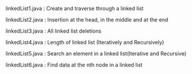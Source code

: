 linkedList1.java : Create and traverse through a linked list

linkedList2.java : Insertion at the head, in the middle and at the end

linkedList3.java : All linked list deletions

linkedList4.java : Length of linked list (Iteratively and Recursively)

linkedList5.java : Search an element in a linked list(Iterative and Recursive)

linkedList6.java : Find data at the nth node in a linked list